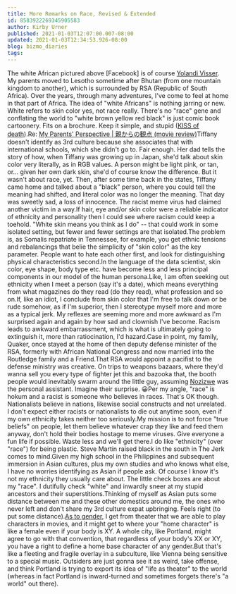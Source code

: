 ```yaml
---
title: More Remarks on Race, Revised & Extended
id: 8583922269345905583
author: Kirby Urner
published: 2021-01-03T12:07:00.007-08:00
updated: 2021-01-03T12:34:53.926-08:00
blog: bizmo_diaries
tags: 
---
```


[](https://www.flickr.com/photos/kirbyurner/50772677153/in/dateposted-public/)
The white African pictured above [Facebook] is of course [Yolandi Visser](https://worldgame.blogspot.com/2015/03/chappie-movie-review.html). My parents moved to Lesotho sometime after Bhutan (from one mountain kingdom to another), which is surrounded by RSA (Republic of South Africa). Over the years, through many adventures, I've come to feel at home in that part of Africa. The idea of "white Africans" is nothing jarring or new. White refers to skin color yes, not race really. There's no "race" gene and conflating the world to "white brown yellow red black" is just comic book cartoonery. Fits on a brochure. Keep it simple, and stupid ([KISS of death](https://www.meetup.com/thinkingsociety/events/275494832/)).Re: [My Parents' Perspective | 親からの観点 (movie review)](https://mybizmo.blogspot.com/2020/06/my-parents-perspective-movie-review.html)Tiffany doesn't identify as 3rd culture because she associates that with international schools, which she didn't go to. Fair enough. Her dad tells the story of how, when Tiffany was growing up in Japan, she'd talk about skin color very literally, as in RGB values. A person might be light pink, or tan, or... given her own dark skin, she'd of course know the difference. But it wasn't about race, yet. Then, after some time back in the states, Tiffany came home and talked about a "black" person, where you could tell the meaning had shifted, and literal color was no longer the meaning. That day was sweetly sad, a loss of innocence. The racist meme virus had claimed another victim in a way.If hair, eye and/or skin color were a reliable indicator of ethnicity and personality then I could see where racism could keep a toehold. "White skin means you think as I do" -- that could work in some isolated setting, but fewer and fewer settings are that isolated.The problem is, as Somalis repatriate in Tennessee, for example, you get ethnic tensions and rebalancings that belie the simplicity of "skin color" as the key parameter. People want to hate each other first, and look for distinguishing physical characteristics second.In the language of the data scientist, skin color, eye shape, body type etc. have become less and less principal components in our model of the human persona.Like, I am often seeking out ethnicity when I meet a person (say it's a date), which means everything from what magazines do they read (do they read), what profession and so on.If, like an idiot, I conclude from skin color that I'm free to talk down or be rude somehow, as if I'm superior, then I stereotype myself more and more as a typical jerk. My reflexes are seeming more and more awkward as I'm surprised again and again by how sad and clownish I've become. Racism leads to awkward embarrassment, which is what is ultimately going to extinguish it, more than ratiocination, I'd hazard.Case in point, my family, Quaker, once stayed at the home of then deputy defense minister of the RSA, formerly with African National Congress and now married into the Routledge family and a Friend.That RSA would appoint a pacifist to the defense ministry was creative. On trips to weapons bazaars, where they'd wanna sell you every type of fighter jet this and bazooka that, the booth people would inevitably swarm around the little guy, assuming [Nozizwe](http://www.quakersintheworld.org/quakers-in-action/190) was the personal assistant. Imagine their surprise. 😀Per my angle, "race" is hokum and a racist is someone who believes in races. That's OK though. Nationalists believe in nations, likewise social constructs and not unrelated. I don't expect either racists or nationalists to die out anytime soon, even if my own ethnicity takes neither too seriously.My mission is to not force "true beliefs" on people, let them believe whatever crap they like and feed them anyway, don't hold their bodies hostage to meme viruses. Give everyone a fun life if possible. Waste less and we'll get there.I do like "ethnicity" (over "race") for being plastic. Steve Martin raised black in the south in The Jerk comes to mind.Given my high school in the Philippines and subsequent immersion in Asian cultures, plus my own studies and who knows what else, I have no worries identifying as Asian if people ask. Of course I know it's not my ethnicity they usually care about. The little check boxes are about my "race". I dutifully check "white" and inwardly sneer at my stupid ancestors and their superstitions.Thinking of myself as Asian puts some distance between me and these other domestics around me, the ones who never left and don't share my 3rd culture expat upbringing. Feels right (to put some distance).[As to gender](https://worldgame.blogspot.com/2014/09/gender-wars.html), I get from theater that we are able to play characters in movies, and it might get to where your "home character" is like a female even if your body is XY. A whole city, like Portland, might agree to go with that convention, that regardless of your body's XX or XY, you have a right to define a home base character of any gender.But that's like a fleeting and fragile overlay in a subculture, like Vienna being sensitive to a special music. Outsiders are just gonna see it as weird, take offense, and think Portland is trying to export its idea of "life as theater" to the world (whereas in fact Portland is inward-turned and sometimes forgets there's "a world" out there).